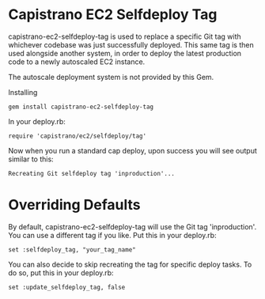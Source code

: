Capistrano EC2 Selfdeploy Tag
====================================================

capistrano-ec2-selfdeploy-tag is used to replace a specific Git tag with whichever codebase was just successfully deployed. This same tag is then used alongside another system, in order to deploy the latest production code to a newly autoscaled EC2 instance.

The autoscale deployment system is not provided by this Gem.

Installing

    gem install capistrano-ec2-selfdeploy-tag

In your deploy.rb:

    require 'capistrano/ec2/selfdeploy/tag'

Now when you run a standard cap deploy, upon success you will see output similar to this:

    Recreating Git selfdeploy tag 'inproduction'...

Overriding Defaults
====================================================

By default, capistrano-ec2-selfdeploy-tag will use the Git tag 'inproduction'. You can use a different tag if you like.
Put this in your deploy.rb:

    set :selfdeploy_tag, "your_tag_name"

You can also decide to skip recreating the tag for specific deploy tasks. To do so, put this in your deploy.rb:

    set :update_selfdeploy_tag, false